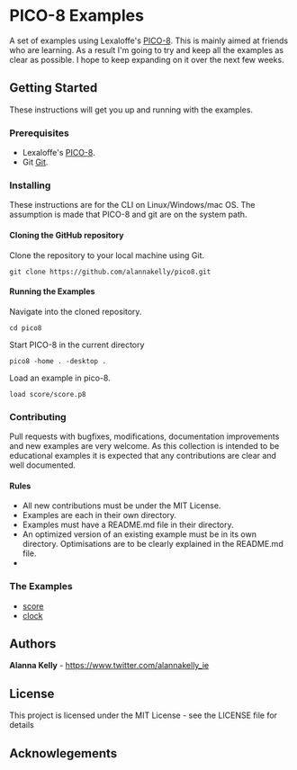 # PICO-8 Examples

A set of examples using Lexaloffe's [PICO-8](https://www.lexaloffle.com/pico-8.php). This is mainly aimed at friends who are learning. As a result I'm going to try and keep all the examples as clear as possible. I hope to keep expanding on it over the next few weeks.

## Getting Started

These instructions will get you up and running with the examples.

### Prerequisites

* Lexaloffe's [PICO-8](https://www.lexaloffe.com/pico-8.php).
* Git [Git](https://git-scm.com/).

### Installing

These instructions are for the CLI on Linux/Windows/mac OS. The assumption is made that PICO-8 and git are on the system path.


#### Cloning the GitHub repository
Clone the repository to your local machine using Git.

```
git clone https://github.com/alannakelly/pico8.git
```

#### Running the Examples

Navigate into the cloned repository.
```
cd pico8
```

Start PICO-8 in the current directory
```
pico8 -home . -desktop .
```

Load an example in pico-8.
```
load score/score.p8
```

### Contributing

Pull requests with bugfixes, modifications, documentation improvements and new examples are very welcome. As this collection is intended to be educational examples it is expected that any contributions are clear and well documented.

#### Rules
* All new contributions must be under the MIT License.
* Examples are each in their own directory.
* Examples must have a README.md file in their directory.
* An optimized version of an existing example must be in its own directory. Optimisations are to be clearly explained in the README.md file.
* 

### The Examples

* [score](score/README.md)
* [clock](clock/README.md)

## Authors

**Alanna Kelly** - https://www.twitter.com/alannakelly_ie

## License

This project is licensed under the MIT License - see the LICENSE file for details

## Acknowlegements
